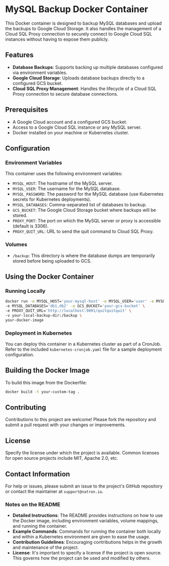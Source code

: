 # MySQL Backup Docker Container

This Docker container is designed to backup MySQL databases and upload the backups to Google Cloud Storage. It also handles the management of a Cloud SQL Proxy connection to securely connect to Google Cloud SQL instances without having to expose them publicly.

## Features

- **Database Backups**: Supports backing up multiple databases configured via environment variables.
- **Google Cloud Storage**: Uploads database backups directly to a configured GCS bucket.
- **Cloud SQL Proxy Management**: Handles the lifecycle of a Cloud SQL Proxy connection to secure database connections.

## Prerequisites

- A Google Cloud account and a configured GCS bucket.
- Access to a Google Cloud SQL instance or any MySQL server.
- Docker installed on your machine or Kubernetes cluster.

## Configuration

### Environment Variables

This container uses the following environment variables:

- `MYSQL_HOST`: The hostname of the MySQL server.
- `MYSQL_USER`: The username for the MySQL database.
- `MYSQL_PASSWORD`: The password for the MySQL database (use Kubernetes secrets for Kubernetes deployments).
- `MYSQL_DATABASES`: Comma-separated list of databases to backup.
- `GCS_BUCKET`: The Google Cloud Storage bucket where backups will be stored.
- `PROXY_PORT`: The port on which the MySQL server or proxy is accessible (default is 3306).
- `PROXY_QUIT_URL`: URL to send the quit command to Cloud SQL Proxy.

### Volumes

- `/backup`: This directory is where the database dumps are temporarily stored before being uploaded to GCS.

## Using the Docker Container

### Running Locally

```sh
docker run -e MYSQL_HOST='your-mysql-host' -e MYSQL_USER='user' -e MYSQL_PASSWORD='password' \
-e MYSQL_DATABASES='db1,db2' -e GCS_BUCKET='your-gcs-bucket' \
-e PROXY_QUIT_URL='http://localhost:9091/quitquitquit' \
-v your-local-backup-dir:/backup \
your-docker-image
```

### Deployment in Kubernetes

You can deploy this container in a Kubernetes cluster as part of a CronJob. Refer to the included `kubernetes-cronjob.yaml` file for a sample deployment configuration.

## Building the Docker Image

To build this image from the Dockerfile:

```sh
docker build -t your-custom-tag .
```

## Contributing

Contributions to this project are welcome! Please fork the repository and submit a pull request with your changes or improvements.

## License

Specify the license under which the project is available. Common licenses for open source projects include MIT, Apache 2.0, etc.

## Contact Information

For help or issues, please submit an issue to the project's GitHub repository or contact the maintainer at `support@natron.io`.


### Notes on the README

- **Detailed Instructions**: The README provides instructions on how to use the Docker image, including environment variables, volume mappings, and running the container.
- **Example Commands**: Commands for running the container both locally and within a Kubernetes environment are given to ease the usage.
- **Contribution Guidelines**: Encouraging contributions helps in the growth and maintenance of the project.
- **License**: It's important to specify a license if the project is open source. This governs how the project can be used and modified by others.

